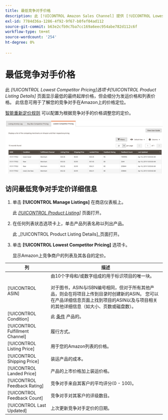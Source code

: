 ```yaml
---
title: 最低竞争对手价格
description: 此 [!UICONTROL Amazon Sales Channel] 提供 [!UICONTROL Lowest Competitor Pricing] 标签页来帮助您了解竞争对手在Amazon上的价格定位。
exl-id: 7784d36a-1286-4f92-9f67-b0fef04ad112
source-git-commit: b63e2cfb9c7ba7cc169a6eec954abe782d112c6f
workflow-type: tm+mt
source-wordcount: '254'
ht-degree: 0%

---
```


# 最低竞争对手价格

此 _[!UICONTROL Lowest Competitor Pricing]_选项卡_[!UICONTROL Product Listing Details]_ 页面显示最低的最终起岸价格，但会细分为发运价格和列表价格。 此信息可用于了解您的竞争对手在Amazon上的价格定位。

[智能重新定价规则](./intelligent-repricing-rules.md) 可以配置为根据竞争对手的价格调整您的定价。

![最低竞争对手价格](assets/amazon-listing-details-lowest-comp.png)

## 访问最低竞争对手定价详细信息

1. 单击 **[!UICONTROL Manage Listings]** 在商店仪表板上。

   此 [_[!UICONTROL Product Listing]_](./managing-product-listings.md) 页面打开。

1. 在任何列表状态选项卡上，单击产品列表名称以列出产品。

   此 _[!UICONTROL Product Listing Details]_页面打开。

1. 单击 **[!UICONTROL Lowest Competitor Pricing]** 选项卡。

   显示Amazon上竞争商户的列表及其各自的定价。

| 列 | 描述 |
|---|---|
| [!UICONTROL ASIN] | 由10个字母和/或数字组成的用于标识项目的唯一块。<br><br>对于图书，ASIN与ISBN编号相同，但对于所有其他产品，则会在将项目上传到目录时创建新的ASIN。 您可以在产品详细信息页面上找到项目的ASIN以及与项目相关的其他详细信息（如大小、页数或磁盘数）。 |
| [!UICONTROL Condition] | 此 [条件](./product-listing-condition.md) 产品的。 |
| [!UICONTROL Fulfillment Channel] | 履行方式。 |
| [!UICONTROL Listing Price] | 用于您的Amazon列表的价格。 |
| [!UICONTROL Shipping Price] | 装运产品的成本。 |
| [!UICONTROL Landed Price] | 产品的上市价格加上装运价格。 |
| [!UICONTROL Feedback Rating] | 竞争对手来自其客户的平均评分(0 - 100)。 |
| [!UICONTROL Feedback Count] | 竞争对手对其客户的评级数目。 |
| [!UICONTROL Last Updated] | 上次更新竞争对手定价的日期。 |
